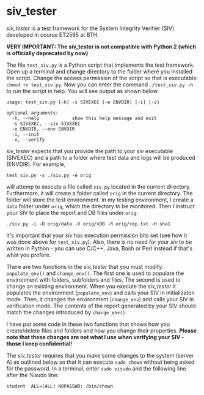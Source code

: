 # siv_tester
*siv_tester* is a test framework for the System Integrity Verifier (SIV) developed in course ET2595 at BTH.

**VERY IMPORTANT: The siv_tester is not compatible with Python 2 (which is officially deprecated by now)** 





The file `test_siv.py` is a Python script that implements the test framework. Open up a terminal and change directory to the folder where you installed the script. Change the access permission of the script so that is executable: `chmod +x test_siv.py`. Now you can enter the command `./test_siv.py -h` to run the script in help. You will see output as shown below.

```
usage: test_siv.py [-h] -s SIVEXEC [-e ENVDIR] [-i] [-v]

optional arguments:
  -h, --help            show this help message and exit
  -s SIVEXEC, --siv SIVEXEC
  -e ENVDIR, --env ENVDIR
  -i, --init
  -v, --verify
```
*siv_tester* expects that you provide the path to your *siv* executable (SIVEXEC) and a path to a folder where test data and logs will be produced (ENVDIR). For example,

```
test_siv.py -s ./siv.py -e orig
```

will attemp to execute a file called `siv.py` located in the current directory. Furthermore, it will create a folder called `orig` in the current directory. The folder will store the test environment. In my testing environment, I create a `data` folder under `orig`, which the directory to be monitored. Then I instruct your SIV to place the report and DB files under `orig`:

```
./siv.py -i -D orig/data -V orig/vDB -R orig/rep.txt -H sha1
```

It's important that your *siv* has execution permission bits set (see how it was done above for `test_siv.py`). Also, there is no need for your *siv* to be written in Python - you can use C/C++, Java, Bash or Perl instead if that's what you prefere.

There are two functions in the *siv_tester* that you must modify: `populate_env()` and `change_env()`. The first one is used to populate the environment with folders, subfolders and files. The second is used to change an existing environment. When you execute the *siv_tester* it populates the environment (`populate_env`) and calls your SIV in initializaton mode. Then, it changes the environment (`change_env`) and calls your SIV in verification mode. The contents of the report generated by your SIV should match the changes introduced by `change_env()`.

I have put some code in these two functions that shows how you create/delete files and folders and how you change their properties. **Please note that these changes are not what I use when verifying your SIV - those I keep confidential!**

The *siv_tester* requires that you make some changes to the system (server A) as outlined below so that it can execute `sudo chown` without being asked for the password. In a terminal, enter `sudo visudo` and the following line after the %sudo line:

```
student  ALL=(ALL) NOPASSWD: /bin/chown
```



